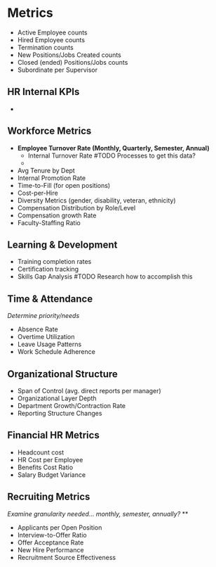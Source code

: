 # Metrics
- Active Employee counts
- Hired Employee counts
- Termination counts
- New Positions/Jobs Created counts
- Closed (ended) Positions/Jobs counts
- Subordinate per Supervisor

## HR Internal KPIs
- 
## Workforce Metrics
- **Employee Turnover Rate (Monthly, Quarterly, Semester, Annual)**
	- Internal Turnover Rate #TODO Processes to get this data?
	- 
- Avg Tenure by Dept
- Internal Promotion Rate
- Time-to-Fill (for open positions)
- Cost-per-Hire
- Diversity Metrics (gender, disability, veteran,  ethnicity)
- Compensation Distribution by Role/Level
- Compensation growth Rate
- Faculty-Staffing Ratio
## Learning & Development
- Training completion rates
- Certification tracking
- Skills Gap Analysis #TODO Research how to accomplish this
## Time & Attendance
*Determine priority/needs*
- Absence Rate
- Overtime Utilization
- Leave Usage Patterns
- Work Schedule Adherence
## Organizational Structure
- Span of Control (avg. direct reports per manager)
- Organizational Layer Depth
- Department Growth/Contraction Rate
- Reporting Structure Changes
## Financial HR Metrics
- Headcount cost
- HR Cost per Employee
- Benefits Cost Ratio
- Salary Budget Variance
## Recruiting Metrics
*Examine granularity needed... monthly, semester, annually?*
**
- Applicants per Open Position
- Interview-to-Offer Ratio
- Offer Acceptance Rate
- New Hire Performance
- Recruitment Source Effectiveness